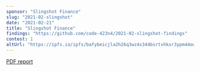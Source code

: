 ```yaml
---
sponsor: "Slingshot Finance"
slug: "2021-02-slingshot"
date: "2021-02-21"
title: "Slingshot Finance"
findings: "https://github.com/code-423n4/2021-02-slingshot-findings"
contest: 1
altUrl: "https://ipfs.io/ipfs/bafybeicjla2h26q3wz4s344bsrtvhkxr3ypm44owvrzyorb2t6tcptlmem/C4%20Slingshot%20report.pdf"
---
```


[PDF report](https://ipfs.io/ipfs/bafybeicjla2h26q3wz4s344bsrtvhkxr3ypm44owvrzyorb2t6tcptlmem/C4%20Slingshot%20report.pdf)
